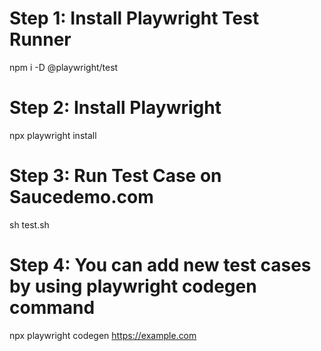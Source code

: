# Step 1: Install Playwright Test Runner

npm i -D @playwright/test

# Step 2: Install Playwright

npx playwright install

# Step 3: Run Test Case on Saucedemo.com

sh test.sh

# Step 4: You can add new test cases by using playwright codegen command

npx playwright codegen https://example.com
